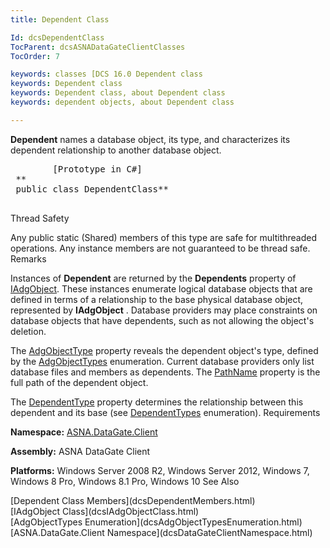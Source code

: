 ```yaml
---
title: Dependent Class

Id: dcsDependentClass
TocParent: dcsASNADataGateClientClasses
TocOrder: 7

keywords: classes [DCS 16.0 Dependent class
keywords: Dependent class
keywords: Dependent class, about Dependent class
keywords: dependent objects, about Dependent class

---
```


<span> **Dependent** </span> names a database object, its type, and characterizes its dependent relationship to another database object. 
<pre class="prettyprint">
        <span class="lang">[Prototype in C#]</span>
 **<br /> public class DependentClass** 
      </pre>

Thread Safety

Any public static (Shared) members of this type are safe for multithreaded operations. Any instance members are not guaranteed to be thread safe.
Remarks

Instances of **Dependent** are returned by the **Dependents** property of [IAdgObject](dcsIAdgObjectClass.html). These instances enumerate logical database objects that are defined in terms of a relationship to the base physical database object, represented by **IAdgObject** . Database providers may place constraints on database objects that have dependents, such as not allowing the object's deletion.

The [AdgObjectType](dcsDependentClassAdgObjectTypeProperty.html) property reveals the dependent object's type, defined by the [ AdgObjectTypes](dcsAdgObjectTypesEnumeration.html) enumeration. Current database providers only list database files and members as dependents. The [ PathName](dcsDependentClassPathNameProperty.html) property is the full path of the dependent object.

The [DependentType](dcsDependentClassDependentTypeProperty.html) property determines the relationship between this dependent and its base (see [ DependentTypes](dcsDependentTypesEnumeration.html) enumeration). 
Requirements

**Namespace:** [ASNA.DataGate.Client](dcsDataGateClientNamespace.html) 

**Assembly:** ASNA DataGate Client

**Platforms:** Windows Server 2008 R2, Windows Server 2012, Windows 7, Windows 8 Pro, Windows 8.1 Pro, Windows 10
See Also

<dl />
      [Dependent Class Members](dcsDependentMembers.html)
      <br />
      [IAdgObject Class](dcsIAdgObjectClass.html)
      <br />
      [AdgObjectTypes Enumeration](dcsAdgObjectTypesEnumeration.html)
      <br />
      [ASNA.DataGate.Client Namespace](dcsDataGateClientNamespace.html)

